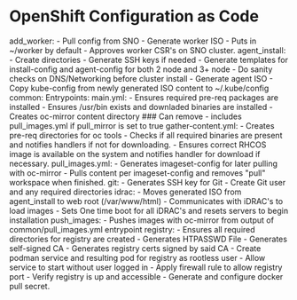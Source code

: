# OpenShift Configuration as Code

add_worker:
    - Pull config from SNO
    - Generate worker ISO
    - Puts in ~/worker by default
    - Approves worker CSR's on SNO cluster.
agent_install:
    - Create directories
    - Generate SSH keys if needed
    - Generate templates for install-config and agent-config for both 2 node and 3+ node
    - Do sanity checks on DNS/Networking before cluster install
    - Generate agent ISO
    - Copy kube-config from newly generated ISO content to ~/.kube/config
common:
    Entrypoints:
        main.yml:
            - Ensures required pre-req packages are installed
            - Ensures /usr/bin exists and downladed binaries are installed
            - Creates oc-mirror content directory ### Can remove
            - includes pull_images.yml if pull_mirror is set to true
        gather-content.yml:
            - Creates pre-req directories for oc tools
            - Checks if all required binaries are present and notifies handlers if not for downloading.
            - Ensures correct RHCOS image is available on the system and notifies handler for download if necessary.
        pull_images.yml:
            - Generates imageset-config for later pulling with oc-mirror
            - Pulls content per imageset-config and removes "pull" workspace when finished.
git:
    - Generates SSH key for Git
    - Create Git user and any required directories
idrac:
    - Moves generated ISO from agent_install to web root (/var/www/html)
    - Communicates with iDRAC's to load images
    - Sets One time boot for all iDRAC's and resets servers to begin installation
push_images:
    - Pushes images with oc-mirror from output of common/pull_images.yml entrypoint
registry:
    - Ensures all required directories for registry are created
    - Generates HTPASSWD File
    - Generates self-signed CA
    - Generates registry certs signed by said CA
    - Create podman service and resulting pod for registry as rootless user
    - Allow service to start without user logged in
    - Apply firewall rule to allow registry port
    - Verify registry is up and accessible
    - Generate and configure docker pull secret.